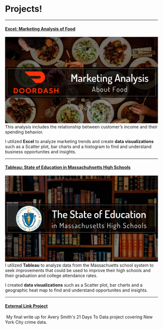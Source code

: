 # Projects!

---
#### [Excel: Marketing Analysis of Food](https://www.linkedin.com/pulse/doordash-examining-marketing-trends-using-excel-melissa-voda)
[<img src="/images/ddarticle.png"/>](Link)
This analysis includes the relationship between customer’s income and their spending behavior. 

I utilized **Excel** to analyze marketing trends and create **data visualizations** such as a Scatter plot, bar charts and a histogram to find and understand business opportunites and insights.

----
#### [Tableau: State of Education in Massachuhsetts High Schools](https://www.linkedin.com/pulse/state-education-massachusetts-high-schools-melissa-voda)
[<img src="/images/MassEducation.png"/>](Link)
I utilized **Tableau** to analyze data from the Massachuetts school system to seek improvements that could be used to improve their high schools and their graduation and college attendance rates. 

I created **data visualizations** such as a Scatter plot, bar charts and a geographic heat map to find and understand opportunites and insights.

---
#### [External Link Project](Link)
[<img src=""/>](Link)
My final write up for Avery Smith's 21 Days To Data project covering New York City crime data. 
